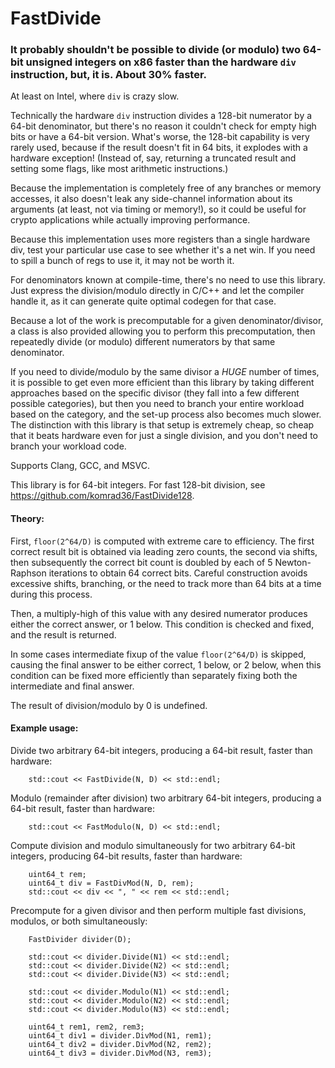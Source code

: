 # FastDivide

### It probably shouldn't be possible to divide (or modulo) two 64-bit unsigned integers on x86 faster than the hardware `div` instruction, but, it is. About 30% faster. ###

At least on Intel, where `div` is crazy slow.

Technically the hardware `div` instruction divides a 128-bit numerator by a 64-bit denominator, but there's no reason it couldn't check for empty high bits or have a 64-bit version. What's worse, the 128-bit capability is very rarely used, because if the result doesn't fit in 64 bits, it explodes with a hardware exception! (Instead of, say, returning a truncated result and setting some flags, like most arithmetic instructions.)

Because the implementation is completely free of any branches or memory accesses, it also doesn't leak any side-channel information about its arguments (at least, not via timing or memory!), so it could be useful for crypto applications while actually improving performance.

Because this implementation uses more registers than a single hardware div, test your particular use case to see whether it's a net win. If you need to spill a bunch of regs to use it, it may not be worth it.

For denominators known at compile-time, there's no need to use this library. Just express the division/modulo directly in C/C++ and let the compiler handle it, as it can generate quite optimal codegen for that case.

Because a lot of the work is precomputable for a given denominator/divisor, a class is also provided allowing you to perform this precomputation, then repeatedly divide (or modulo) different numerators by that same denominator.

If you need to divide/modulo by the same divisor a *HUGE* number of times, it is possible to get even more efficient than this library by taking different approaches based on the specific divisor (they fall into a few different possible categories), but then you need to branch your entire workload based on the category, and the set-up process also becomes much slower. The distinction with this library is that setup is extremely cheap, so cheap that it beats hardware even for just a single division, and you don't need to branch your workload code.

Supports Clang, GCC, and MSVC.

This library is for 64-bit integers. For fast 128-bit division, see https://github.com/komrad36/FastDivide128.

#### Theory: ####

First, `floor(2^64/D)` is computed with extreme care to efficiency. The first correct result bit is obtained via leading zero counts, the second via shifts, then subsequently the correct bit count is doubled by each of 5 Newton-Raphson iterations to obtain 64 correct bits. Careful construction avoids excessive shifts, branching, or the need to track more than 64 bits at a time during this process.

Then, a multiply-high of this value with any desired numerator produces either the correct answer, or 1 below. This condition is checked and fixed, and the result is returned.

In some cases intermediate fixup of the value `floor(2^64/D)` is skipped, causing the final answer to be either correct, 1 below, or 2 below, when this condition can be fixed more efficiently than separately fixing both the intermediate and final answer.

The result of division/modulo by 0 is undefined.

#### Example usage: ####

Divide two arbitrary 64-bit integers, producing a 64-bit result, faster than hardware:
```
    std::cout << FastDivide(N, D) << std::endl;
```

Modulo (remainder after division) two arbitrary 64-bit integers, producing a 64-bit result, faster than hardware:
```
    std::cout << FastModulo(N, D) << std::endl;
```

Compute division and modulo simultaneously for two arbitrary 64-bit integers, producing 64-bit results, faster than hardware:
```
    uint64_t rem;
    uint64_t div = FastDivMod(N, D, rem);
    std::cout << div << ", " << rem << std::endl;
```

Precompute for a given divisor and then perform multiple fast divisions, modulos, or both simultaneously:
```
    FastDivider divider(D);
    
    std::cout << divider.Divide(N1) << std::endl;
    std::cout << divider.Divide(N2) << std::endl;
    std::cout << divider.Divide(N3) << std::endl;
    
    std::cout << divider.Modulo(N1) << std::endl;
    std::cout << divider.Modulo(N2) << std::endl;
    std::cout << divider.Modulo(N3) << std::endl;
    
    uint64_t rem1, rem2, rem3;
    uint64_t div1 = divider.DivMod(N1, rem1);
    uint64_t div2 = divider.DivMod(N2, rem2);
    uint64_t div3 = divider.DivMod(N3, rem3);
```
